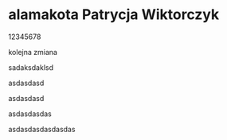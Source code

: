 # alamakota Patrycja Wiktorczyk

12345678

kolejna zmiana

sadaksdaklsd


asdasdasd


asdasdasd


asdasdasdas


asdasdasdasdasdas
